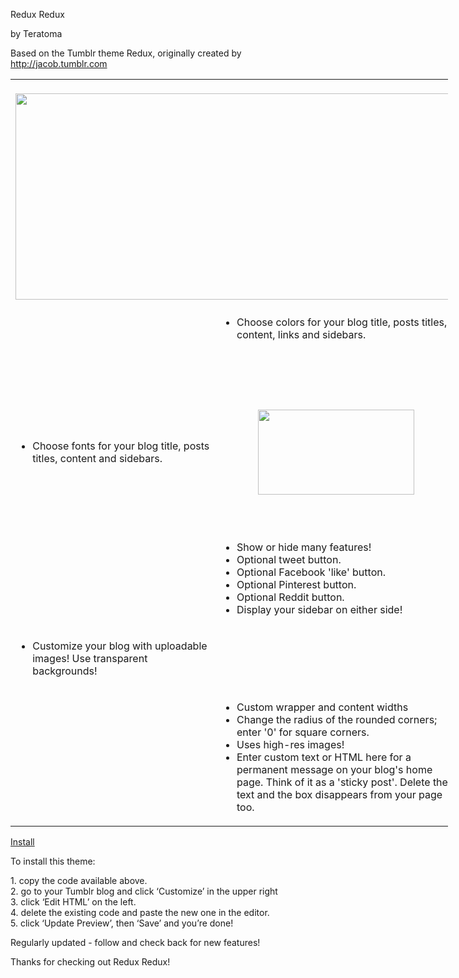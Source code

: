 Redux Redux

by Teratoma

Based on the Tumblr theme Redux, originally created by http://jacob.tumblr.com

<center>
			<table border="0" cellpadding="1" cellspacing="1" style="width: 700px;">
				<tbody>
					<tr>
						<td colspan="2" style="vertical-align: top; height: 360px;">
							<br />
							<img alt="" src="http://dl.dropbox.com/s/l1t4v55sohzj36s/splash.png" style="width: 700px; height: 330px; margin: 0px;" /></td>
					</tr>
					<tr>
						<td style="vertical-align: top; width: 350px; text-align: center;">
							<img alt="" src="http://dl.dropbox.com/s/mm1csj6subxns2m/settings01.png" /></td>
						<td style="width: 350px; vertical-align: middle; text-align: left;">
							<ul>
								<li>
									Choose colors for your blog title, posts titles, content, links and sidebars.</li>
							</ul>
							<p>
								&nbsp;</p>
						</td>
					</tr>
					<tr>
						<td style="vertical-align: middle; height: 136px; width: 350px;">
							<ul>
								<li>
									Choose fonts for your blog title, posts titles, content and sidebars.</li>
							</ul>
						</td>
						<td style="width: 350px; vertical-align: middle; height: 136px;">
							<p>
								&nbsp;</p>
							<p style="text-align: center;">
								<img alt="" src="http://dl.dropbox.com/s/g3ew45o6vwdpu3c/settings02.png" style="width: 250px; height: 136px; text-align: right;" /></p>
							<p>
								&nbsp;</p>
						</td>
					</tr>
					<tr>
						<td style="vertical-align: top; text-align: center;">
							<img alt="" src="http://dl.dropbox.com/s/eqegz773li3y641/settings03.png" /></td>
						<td style="width: 400px; vertical-align: middle;">
							<ul>
								<li>
									Show or hide many features!</li>
								<li>
									Optional tweet button.</li>
								<li>
									Optional Facebook &#39;like&#39; button.</li>
								<li>
									Optional Pinterest button.</li>
								<li>
									Optional Reddit button.</li>
								<li>
									Display your sidebar on either side!</li>
							</ul>
						</td>
					</tr>
					<tr>
						<td style="vertical-align: middle;">
							<ul>
								<li>
									Customize your blog with uploadable images! Use transparent backgrounds!</li>
							</ul>
						</td>
						<td style="width: 400px; vertical-align: top; text-align: center;">
							<img alt="" src="http://dl.dropbox.com/s/8fckszj10s88uhm/settings04.png" /></td>
					</tr>
					<tr>
						<td style="vertical-align: top; text-align: center;">
							<img alt="" src="http://dl.dropbox.com/s/hg4n0nag2hd3r3n/settings05.png" /></td>
						<td style="width: 400px; vertical-align: top;">
							<ul>
								<li>
									Custom wrapper and content widths</li>
								<li>
									Change the radius of the rounded corners; enter &#39;0&#39; for square corners.</li>
								<li>
									Uses high-res images!</li>
								<li>
									Enter custom text or HTML here for a permanent message on your blog&#39;s home page. Think of it as a &#39;sticky post&#39;. Delete the text and the box disappears from your page too.</li>
							</ul>
						</td>
					</tr>
				</tbody>
			</table>
		</center>
		<p style="text-align: left;">
			<a href="http://t.teratoma.tk/reduxredux">Install</a></p>
		<p style="text-align: left;">
			To install this theme:</p>
		<p style="text-align: left;">
			1. copy the code available above.<br />
			2. go to your Tumblr blog and click &lsquo;Customize&rsquo; in the upper right<br />
			3. click &lsquo;Edit HTML&rsquo; on the left.<br />
			4. delete the existing code and paste the new one in the editor.<br />
			5. click &lsquo;Update Preview&rsquo;, then &lsquo;Save&rsquo; and you&rsquo;re done!</p>
		<p style="text-align: left;">
			Regularly updated - follow and check back for new features!</p>
		<p style="text-align: left;">
			Thanks for checking out Redux Redux!</p>